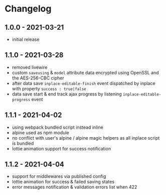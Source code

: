# Changelog

## 1.0.0 - 2021-03-21

- initial release

## 1.1.0 - 2021-03-28

- removed livewire
- custom `saveusing` & `model` attribute data encrypted using OpenSSL and the AES-256-CBC cipher
- after data save `inplace-editable-finish` event dispatched by inplace with property `success : true|false`
- data save start & end track ajax progress by listening `inplace-editable-progress` event

## 1.1.1 - 2021-04-02

- using webpack bundled script instead inline
- alpine used as npm module
- no conflict with user's alpine / alpine magic helpers as all inplace script is bundled
- lottie animation support for success notification

## 1.1.2 - 2021-04-04

- support for middlewares via published config
- lottie animation for success & failed saving states
- error messages notification & validation errors list when 422
